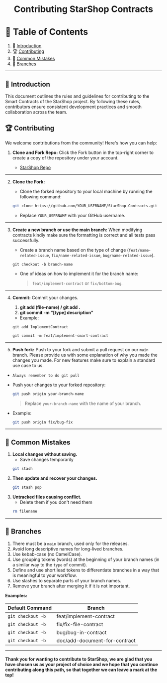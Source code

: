 <h1 align="center"> Contributing StarShop Contracts</h1>

# 📝 Table of Contents
 
1. 🚀 [Introduction](#introduction)
2. 🏆 [Contributing](#contributing)
3. 🎯 [Common Mistakes](#common-mistakes)
4. 🔗 [Branches](#branches)


--- 
## 🚀 Introduction
This document outlines the rules and guidelines for contributing to the Smart Contracts of the StarShop project. By following these rules, contributors ensure consistent development practices and smooth collaboration across the team.

## 🏆 Contributing 
We welcome contributions from the community! Here's how you can help:

1. **Clone and Fork Repo:** Click the Fork button in the top-right corner to create a copy of the repository under your account.   

    - <a href="https://github.com/StarShopCr/StarShop-Contracts" target="_blank"> StarShop Repo</a>

---

2. **Clone the Fork:** 
    - Clone the forked repository to your local machine by running the following command:

    ```bash
   git clone https://github.com/YOUR_USERNAME/StarShop-Contracts.git
   ```

    - Replace `YOUR_USERNAME` with your GitHub username.

---

3. **Create a new branch or use the main branch:** When modifying contracts kindly make sure the formatting is correct and all tests pass successfully.

    - Create a branch name based on the type of change (`feat/name-related-issue`, `fix/name-related-issue`, `bug/name-related-issue`).

    ```
    git checkout -b branch-name
    ```
    - One of ideas on how to implement it for the branch name:

        > `feat/implement-contract` or `fix/bottom-bug`.
 

---

4. **Commit:** Commit your changes.

    1. **git add (file-name) / git add .**
    2. **git commit -m "[type] description"**

    - Example: 
    ```
    git add ImplementContract
    ```
    ```
    git commit -m feat/implement-smart-contract
    ```

---

5. **Push fork:** Push to your fork and submit a pull request on our `main` branch. Please provide us with some explanation of why you made the changes you made. For new features make sure to explain a standard use case to us.

- `Always remember to do git pull`

- Push your changes to your forked repository:
    ```bash
   git push origin your-branch-name
   ```
   > Replace `your-branch-name` with the name of your branch.

- Example: 
    ```bash
    git push origin fix/bug-fix
    ```
    
---

## 🎯 **Common Mistakes**
1. **Local changes without saving.**
    - Save changes temporarily
    ```bash
    git stash
    ```
2. **Then update and recover your changes.**
    ```bash
    git stash pop
    ```
3. **Untracked files causing conflict.**
    - Delete them if you don't need them
    ```bash
    rm filename
    ```

---

## **🔗 Branches**
1. There must be a `main` branch, used only for the releases.
2. Avoid long descriptive names for long-lived branches.
3. Use kebab-case (no CamelCase).
4. Use grouping tokens (words) at the beginning of your branch names (in a similar way to the `type` of commit).
5. Define and use short lead tokens to differentiate branches in a way that is meaningful to your workflow.
6. Use slashes to separate parts of your branch names.
7. Remove your branch after merging it if it is not important.

**Examples:**

| **Default Command**      |                                 **Branch**                                      |  
|-----------------------|-----------------------------------------------------|  
| `git checkout -b`        |  feat/implement-contract      |  
| `git checkout -b`       | fix/fix-file-contract            |  
| `git checkout -b`       | bug/bug-in-contract                        |  
 | `git checkout -b`       | doc/add-document-for-contract                        | 

---

#### **Thank you for wanting to contribute to StarShop, we are glad that you have chosen us as your project of choice and we hope that you continue contributing along this path, so that together we can leave a mark at the top!**
